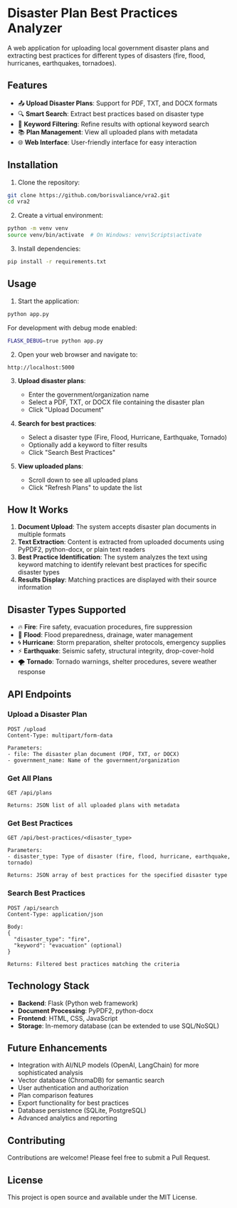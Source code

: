 # Disaster Plan Best Practices Analyzer

A web application for uploading local government disaster plans and extracting best practices for different types of disasters (fire, flood, hurricanes, earthquakes, tornadoes).

## Features

- 📤 **Upload Disaster Plans**: Support for PDF, TXT, and DOCX formats
- 🔍 **Smart Search**: Extract best practices based on disaster type
- 🎯 **Keyword Filtering**: Refine results with optional keyword search
- 📚 **Plan Management**: View all uploaded plans with metadata
- 🌐 **Web Interface**: User-friendly interface for easy interaction

## Installation

1. Clone the repository:
```bash
git clone https://github.com/borisvaliance/vra2.git
cd vra2
```

2. Create a virtual environment:
```bash
python -m venv venv
source venv/bin/activate  # On Windows: venv\Scripts\activate
```

3. Install dependencies:
```bash
pip install -r requirements.txt
```

## Usage

1. Start the application:
```bash
python app.py
```

For development with debug mode enabled:
```bash
FLASK_DEBUG=true python app.py
```

2. Open your web browser and navigate to:
```
http://localhost:5000
```

3. **Upload disaster plans**:
   - Enter the government/organization name
   - Select a PDF, TXT, or DOCX file containing the disaster plan
   - Click "Upload Document"

4. **Search for best practices**:
   - Select a disaster type (Fire, Flood, Hurricane, Earthquake, Tornado)
   - Optionally add a keyword to filter results
   - Click "Search Best Practices"

5. **View uploaded plans**:
   - Scroll down to see all uploaded plans
   - Click "Refresh Plans" to update the list

## How It Works

1. **Document Upload**: The system accepts disaster plan documents in multiple formats
2. **Text Extraction**: Content is extracted from uploaded documents using PyPDF2, python-docx, or plain text readers
3. **Best Practice Identification**: The system analyzes the text using keyword matching to identify relevant best practices for specific disaster types
4. **Results Display**: Matching practices are displayed with their source information

## Disaster Types Supported

- 🔥 **Fire**: Fire safety, evacuation procedures, fire suppression
- 🌊 **Flood**: Flood preparedness, drainage, water management
- 🌀 **Hurricane**: Storm preparation, shelter protocols, emergency supplies
- ⚡ **Earthquake**: Seismic safety, structural integrity, drop-cover-hold
- 🌪️ **Tornado**: Tornado warnings, shelter procedures, severe weather response

## API Endpoints

### Upload a Disaster Plan
```
POST /upload
Content-Type: multipart/form-data

Parameters:
- file: The disaster plan document (PDF, TXT, or DOCX)
- government_name: Name of the government/organization
```

### Get All Plans
```
GET /api/plans

Returns: JSON list of all uploaded plans with metadata
```

### Get Best Practices
```
GET /api/best-practices/<disaster_type>

Parameters:
- disaster_type: Type of disaster (fire, flood, hurricane, earthquake, tornado)

Returns: JSON array of best practices for the specified disaster type
```

### Search Best Practices
```
POST /api/search
Content-Type: application/json

Body:
{
  "disaster_type": "fire",
  "keyword": "evacuation" (optional)
}

Returns: Filtered best practices matching the criteria
```

## Technology Stack

- **Backend**: Flask (Python web framework)
- **Document Processing**: PyPDF2, python-docx
- **Frontend**: HTML, CSS, JavaScript
- **Storage**: In-memory database (can be extended to use SQL/NoSQL)

## Future Enhancements

- Integration with AI/NLP models (OpenAI, LangChain) for more sophisticated analysis
- Vector database (ChromaDB) for semantic search
- User authentication and authorization
- Plan comparison features
- Export functionality for best practices
- Database persistence (SQLite, PostgreSQL)
- Advanced analytics and reporting

## Contributing

Contributions are welcome! Please feel free to submit a Pull Request.

## License

This project is open source and available under the MIT License.